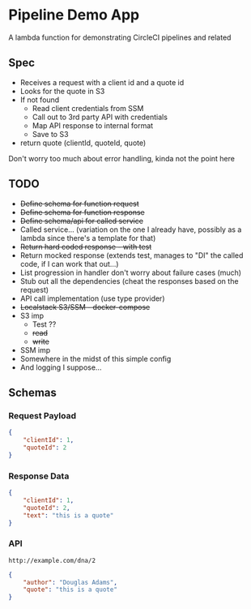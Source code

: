 # Pipeline Demo App

A lambda function for demonstrating CircleCI pipelines and related

## Spec

* Receives a request with a client id and a quote id
* Looks for the quote in S3
* If not found
	* Read client credentials from SSM
	* Call out to 3rd party API with credentials
	* Map API response to internal format
	* Save to S3
* return quote (clientId, quoteId, quote)

Don't  worry too much about error handling, kinda not the point here

## TODO

* ~~Define schema for function request~~
* ~~Define schema for function response~~
* ~~Define schema/api for called service~~
* Called service... (variation on the one I already have, possibly as a lambda since there's a template for that)
* ~~Return hard coded response - with test~~
* Return mocked response (extends test, manages to "DI" the called code, if I can work that out...)
* List progression in handler don't worry about failure cases (much)
* Stub out all the dependencies (cheat the responses based on the request)
* API call implementation (use type provider)
* ~~Localstack S3/SSM - docker-compose~~
* S3 imp
	* Test ??
	* ~~read~~
	* ~~write~~
* SSM imp
* Somewhere in the midst of this simple config
* And logging I suppose...

## Schemas

### Request Payload

```json
{
	"clientId": 1,
	"quoteId": 2
}
```

### Response Data

```json
{
	"clientId": 1,
	"quoteId": 2,
	"text": "this is a quote"
}
```

### API

`http://example.com/dna/2`

```json
{
	"author": "Douglas Adams",
	"quote": "this is a quote"
}
```